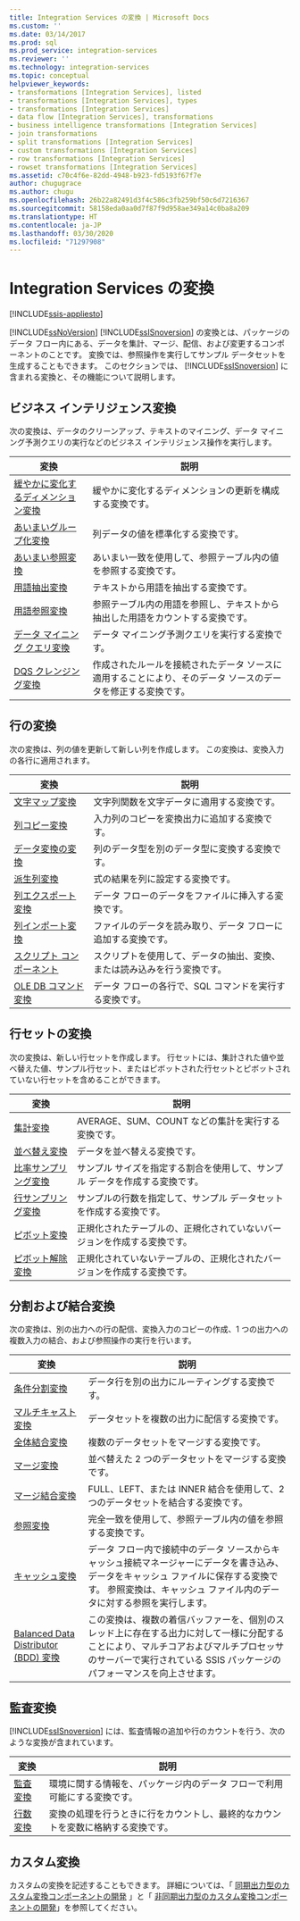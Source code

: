 ```yaml
---
title: Integration Services の変換 | Microsoft Docs
ms.custom: ''
ms.date: 03/14/2017
ms.prod: sql
ms.prod_service: integration-services
ms.reviewer: ''
ms.technology: integration-services
ms.topic: conceptual
helpviewer_keywords:
- transformations [Integration Services], listed
- transformations [Integration Services], types
- transformations [Integration Services]
- data flow [Integration Services], transformations
- business intelligence transformations [Integration Services]
- join transformations
- split transformations [Integration Services]
- custom transformations [Integration Services]
- row transformations [Integration Services]
- rowset transformations [Integration Services]
ms.assetid: c70c4f6e-82dd-4948-b923-fd5193f67f7e
author: chugugrace
ms.author: chugu
ms.openlocfilehash: 26b22a82491d3f4c586c3fb259bf50c6d7216367
ms.sourcegitcommit: 58158eda0aa0d7f87f9d958ae349a14c0ba8a209
ms.translationtype: HT
ms.contentlocale: ja-JP
ms.lasthandoff: 03/30/2020
ms.locfileid: "71297908"
---
```

# <a name="integration-services-transformations"></a>Integration Services の変換

[!INCLUDE[ssis-appliesto](../../../includes/ssis-appliesto-ssvrpluslinux-asdb-asdw-xxx.md)]


  [!INCLUDE[ssNoVersion](../../../includes/ssnoversion-md.md)] [!INCLUDE[ssISnoversion](../../../includes/ssisnoversion-md.md)] の変換とは、パッケージのデータ フロー内にある、データを集計、マージ、配信、および変更するコンポーネントのことです。 変換では、参照操作を実行してサンプル データセットを生成することもできます。 このセクションでは、 [!INCLUDE[ssISnoversion](../../../includes/ssisnoversion-md.md)] に含まれる変換と、その機能について説明します。  
  
## <a name="business-intelligence-transformations"></a>ビジネス インテリジェンス変換  
 次の変換は、データのクリーンアップ、テキストのマイニング、データ マイニング予測クエリの実行などのビジネス インテリジェンス操作を実行します。  
  
|変換|説明|  
|--------------------|-----------------|  
|[緩やかに変化するディメンション変換](../../../integration-services/data-flow/transformations/slowly-changing-dimension-transformation.md)|緩やかに変化するディメンションの更新を構成する変換です。|  
|[あいまいグループ化変換](../../../integration-services/data-flow/transformations/fuzzy-grouping-transformation.md)|列データの値を標準化する変換です。|  
|[あいまい参照変換](../../../integration-services/data-flow/transformations/fuzzy-lookup-transformation.md)|あいまい一致を使用して、参照テーブル内の値を参照する変換です。|  
|[用語抽出変換](../../../integration-services/data-flow/transformations/term-extraction-transformation.md)|テキストから用語を抽出する変換です。|  
|[用語参照変換](../../../integration-services/data-flow/transformations/term-lookup-transformation.md)|参照テーブル内の用語を参照し、テキストから抽出した用語をカウントする変換です。|  
|[データ マイニング クエリ変換](../../../integration-services/data-flow/transformations/data-mining-query-transformation.md)|データ マイニング予測クエリを実行する変換です。|  
|[DQS クレンジング変換](../../../integration-services/data-flow/transformations/dqs-cleansing-transformation.md)|作成されたルールを接続されたデータ ソースに適用することにより、そのデータ ソースのデータを修正する変換です。|  
  
## <a name="row-transformations"></a>行の変換  
 次の変換は、列の値を更新して新しい列を作成します。 この変換は、変換入力の各行に適用されます。  
  
|変換|説明|  
|--------------------|-----------------|  
|[文字マップ変換](../../../integration-services/data-flow/transformations/character-map-transformation.md)|文字列関数を文字データに適用する変換です。|  
|[列コピー変換](../../../integration-services/data-flow/transformations/copy-column-transformation.md)|入力列のコピーを変換出力に追加する変換です。|  
|[データ変換の変換](../../../integration-services/data-flow/transformations/data-conversion-transformation.md)|列のデータ型を別のデータ型に変換する変換です。|  
|[派生列変換](../../../integration-services/data-flow/transformations/derived-column-transformation.md)|式の結果を列に設定する変換です。|  
|[列エクスポート変換](../../../integration-services/data-flow/transformations/export-column-transformation.md)|データ フローのデータをファイルに挿入する変換です。|  
|[列インポート変換](../../../integration-services/data-flow/transformations/import-column-transformation.md)|ファイルのデータを読み取り、データ フローに追加する変換です。|  
|[スクリプト コンポーネント](../../../integration-services/data-flow/transformations/script-component.md)|スクリプトを使用して、データの抽出、変換、または読み込みを行う変換です。|  
|[OLE DB コマンド変換](../../../integration-services/data-flow/transformations/ole-db-command-transformation.md)|データ フローの各行で、SQL コマンドを実行する変換です。|  
  
## <a name="rowset-transformations"></a>行セットの変換  
 次の変換は、新しい行セットを作成します。 行セットには、集計された値や並べ替えた値、サンプル行セット、またはピボットされた行セットとピボットされていない行セットを含めることができます。  
  
|変換|説明|  
|--------------------|-----------------|  
|[集計変換](../../../integration-services/data-flow/transformations/aggregate-transformation.md)|AVERAGE、SUM、COUNT などの集計を実行する変換です。|  
|[並べ替え変換](../../../integration-services/data-flow/transformations/sort-transformation.md)|データを並べ替える変換です。|  
|[比率サンプリング変換](../../../integration-services/data-flow/transformations/percentage-sampling-transformation.md)|サンプル サイズを指定する割合を使用して、サンプル データを作成する変換です。|  
|[行サンプリング変換](../../../integration-services/data-flow/transformations/row-sampling-transformation.md)|サンプルの行数を指定して、サンプル データセットを作成する変換です。|  
|[ピボット変換](../../../integration-services/data-flow/transformations/pivot-transformation.md)|正規化されたテーブルの、正規化されていないバージョンを作成する変換です。|  
|[ピボット解除変換](../../../integration-services/data-flow/transformations/unpivot-transformation.md)|正規化されていないテーブルの、正規化されたバージョンを作成する変換です。|  
  
## <a name="split-and-join-transformations"></a>分割および結合変換  
 次の変換は、別の出力への行の配信、変換入力のコピーの作成、1 つの出力への複数入力の結合、および参照操作の実行を行います。  
  
|変換|説明|  
|--------------------|-----------------|  
|[条件分割変換](../../../integration-services/data-flow/transformations/conditional-split-transformation.md)|データ行を別の出力にルーティングする変換です。|  
|[マルチキャスト変換](../../../integration-services/data-flow/transformations/multicast-transformation.md)|データセットを複数の出力に配信する変換です。|  
|[全体結合変換](../../../integration-services/data-flow/transformations/union-all-transformation.md)|複数のデータセットをマージする変換です。|  
|[マージ変換](../../../integration-services/data-flow/transformations/merge-transformation.md)|並べ替えた 2 つのデータセットをマージする変換です。|  
|[マージ結合変換](../../../integration-services/data-flow/transformations/merge-join-transformation.md)|FULL、LEFT、または INNER 結合を使用して、2 つのデータセットを結合する変換です。|  
|[参照変換](../../../integration-services/data-flow/transformations/lookup-transformation.md)|完全一致を使用して、参照テーブル内の値を参照する変換です。|  
|[キャッシュ変換](../../../integration-services/data-flow/transformations/cache-transform.md)|データ フロー内で接続中のデータ ソースからキャッシュ接続マネージャーにデータを書き込み、データをキャッシュ ファイルに保存する変換です。 参照変換は、キャッシュ ファイル内のデータに対する参照を実行します。|  
|[Balanced Data Distributor (BDD) 変換](../../../integration-services/data-flow/transformations/balanced-data-distributor-transformation.md)|この変換は、複数の着信バッファーを、個別のスレッド上に存在する出力に対して一様に分配することにより、マルチコアおよびマルチプロセッサのサーバーで実行されている SSIS パッケージのパフォーマンスを向上させます。|  
  
## <a name="auditing-transformations"></a>監査変換  
 [!INCLUDE[ssISnoversion](../../../includes/ssisnoversion-md.md)] には、監査情報の追加や行のカウントを行う、次のような変換が含まれています。  
  
|変換|説明|  
|--------------------|-----------------|  
|[監査変換](../../../integration-services/data-flow/transformations/audit-transformation.md)|環境に関する情報を、パッケージ内のデータ フローで利用可能にする変換です。|  
|[行数変換](../../../integration-services/data-flow/transformations/row-count-transformation.md)|変換の処理を行うときに行をカウントし、最終的なカウントを変数に格納する変換です。|  
  
## <a name="custom-transformations"></a>カスタム変換  
 カスタムの変換を記述することもできます。 詳細については、「 [同期出力型のカスタム変換コンポーネントの開発](../../../integration-services/extending-packages-custom-objects-data-flow-types/developing-a-custom-transformation-component-with-synchronous-outputs.md) 」と「 [非同期出力型のカスタム変換コンポーネントの開発](../../../integration-services/extending-packages-custom-objects-data-flow-types/developing-a-custom-transformation-component-with-asynchronous-outputs.md)」を参照してください。  
  
  
